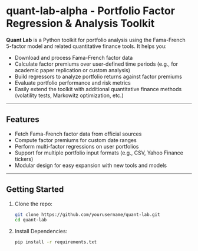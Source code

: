 # quant-lab-alpha - Portfolio Factor Regression & Analysis Toolkit

**Quant Lab** is a Python toolkit for portfolio analysis using the Fama-French 5-factor model and related quantitative finance tools. It helps you:

- Download and process Fama-French factor data  
- Calculate factor premiums over user-defined time periods (e.g., for academic paper replication or custom analysis)  
- Build regressors to analyze portfolio returns against factor premiums  
- Evaluate portfolio performance and risk metrics  
- Easily extend the toolkit with additional quantitative finance methods (volatility tests, Markowitz optimization, etc.)

---

## Features

- Fetch Fama-French factor data from official sources  
- Compute factor premiums for custom date ranges  
- Perform multi-factor regressions on user portfolios  
- Support for multiple portfolio input formats (e.g., CSV, Yahoo Finance tickers)  
- Modular design for easy expansion with new tools and models  

---

## Getting Started

1. Clone the repo:  
   ```bash
   git clone https://github.com/yourusername/quant-lab.git
   cd quant-lab


2. Install Dependencies:  
   ```bash
   pip install -r requirements.txt
